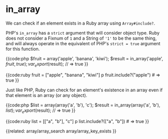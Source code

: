 # in_array

We can check if an element exists in a Ruby array using `Array#include?`.

PHP's `in_array` has a `strict` argument that will consider object type. Ruby
does not consider a Fixnum of `1` and a String of `'1'` to be the same thing,
and will always operate in the equivalent of PHP's `strict = true` argument
for this function.

{{code:php
    $fruit = array('apple', 'banana', 'kiwi');
    $result = in_array('apple', $fruit, true);
    var_export($result);
    // => true
}}

{{code:ruby
    fruit = ["apple", "banana", "kiwi"]
    p fruit.include?("apple")
    # => true
}}

Just like PHP, Ruby can check for an element's existence in an array even if
that element is an array (or any object).

{{code:php
    $list = array(array('a', 'b'), 'c');
    $result = in_array(array('a', 'b'), $list);
    var_export($result);
    // => true
}}

{{code:ruby
    list = [["a", "b"], "c"]
    p list.include?(["a", "b"])
    # => true
}}


{{related:
    array/array_search 
    array/array_key_exists
}}

